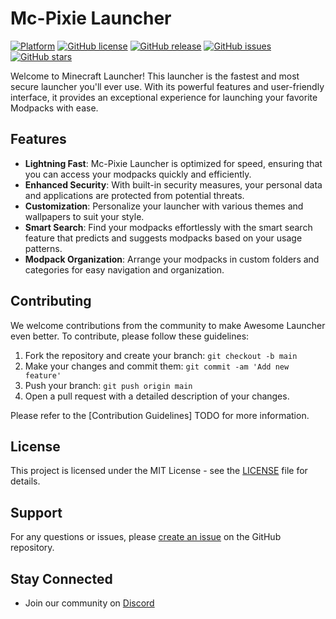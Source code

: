 # Mc-Pixie Launcher
<a href="https://github.com/Mc-Pixie-Team/Mc-Pixie-Launcher-4/"><img src="https://img.shields.io/badge/macOS%20%7C%20Windows%20%7C%20Linux-blue?logo=flutter" alt="Platform"/></a>
[![GitHub license](https://img.shields.io/badge/license-MIT-blue.svg)](https://github.com/Mc-Pixie-Team/Mc-Pixie-Launcher-4/blob/master/LICENSE)
[![GitHub release](https://img.shields.io/github/release/Mc-Pixie-Team/Mc-Pixie-Launcher-4.svg)](https://github.com/Mc-Pixie-Team/Mc-Pixie-Launcher-4/releases)
[![GitHub issues](https://img.shields.io/github/issues/Mc-Pixie-Team/Mc-Pixie-Launcher-4.svg)](https://github.com/Mc-Pixie-Team/Mc-Pixie-Launcher-4/issues)
[![GitHub stars](https://img.shields.io/github/stars/Mc-Pixie-Team/Mc-Pixie-Launcher-4.svg)](https://github.com/Mc-Pixie-Team/Mc-Pixie-Launcher-4/stargazers)

Welcome to Minecraft Launcher! This launcher is the fastest and most secure launcher you'll ever use. With its powerful features and user-friendly interface, it provides an exceptional experience for launching your favorite Modpacks with ease.

## Features

- **Lightning Fast**: Mc-Pixie Launcher is optimized for speed, ensuring that you can access your modpacks quickly and efficiently.
- **Enhanced Security**: With built-in security measures, your personal data and applications are protected from potential threats.
- **Customization**: Personalize your launcher with various themes and wallpapers to suit your style.
- **Smart Search**: Find your modpacks effortlessly with the smart search feature that predicts and suggests modpacks based on your usage patterns.
- **Modpack Organization**: Arrange your modpacks in custom folders and categories for easy navigation and organization.

## Contributing

We welcome contributions from the community to make Awesome Launcher even better. To contribute, please follow these guidelines:

1. Fork the repository and create your branch: `git checkout -b main`
2. Make your changes and commit them: `git commit -am 'Add new feature'`
3. Push your branch: `git push origin main`
4. Open a pull request with a detailed description of your changes.

Please refer to the [Contribution Guidelines] TODO for more information.

## License

This project is licensed under the MIT License - see the [LICENSE](https://github.com/Mc-Pixie-Team/Mc-Pixie-Launcher-4/master/LICENSE) file for details.

## Support

For any questions or issues, please [create an issue](https://github.com/Mc-Pixie-Team/Mc-Pixie-Launcher-4/issues) on the GitHub repository.



## Stay Connected

- Join our community on [Discord](https://discord.gg/sqxAw8snFK)

